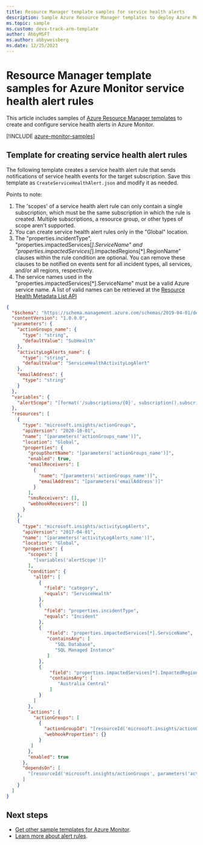 ```yaml
---
title: Resource Manager template samples for service health alerts
description: Sample Azure Resource Manager templates to deploy Azure Monitor service health alerts.
ms.topic: sample
ms.custom: devx-track-arm-template
author: AbbyMSFT
ms.author: abbyweisberg
ms.date: 12/25/2023
---
```


# Resource Manager template samples for Azure Monitor service health alert rules

This article includes samples of [Azure Resource Manager templates](../../azure-resource-manager/templates/syntax.md) to create and configure service health alerts in Azure Monitor. 

[!INCLUDE [azure-monitor-samples](../../../includes/azure-monitor-resource-manager-samples.md)]


## Template for creating service health alert rules

The following template creates a service health alert rule that sends notifications of service health events for the target subscription. Save this template as `CreateServiceHealthAlert.json` and modify it as needed.

Points to note:

1. The 'scopes' of a service health alert rule can only contain a single subscription, which must be the same subscription in which the rule is created. Multiple subscriptions, a resource group, or other types of scope aren't supported.
1. You can create service health alert rules only in the "Global" location.
1. The "properties.incidentType", "properties.impactedServices[*].ServiceName" and "properties.impactedServices[*].ImpactedRegions[*].RegionName" clauses within the rule condition are optional. You can remove these clauses to be notified on events sent for all incident types, all services, and/or all regions, respectively.
1. The service names used in the "properties.impactedServices[*].ServiceName" must be a valid Azure service name. A list of valid names can be retrieved at the [Resource Health Metadata List API](/rest/api/resourcehealth/metadata/list)


```json
{
  "$schema": "https://schema.management.azure.com/schemas/2019-04-01/deploymentTemplate.json#",
  "contentVersion": "1.0.0.0",
  "parameters": {
    "actionGroups_name": {
      "type": "string",
      "defaultValue": "SubHealth"
    },
    "activityLogAlerts_name": {
      "type": "string",
      "defaultValue": "ServiceHealthActivityLogAlert"
    },
    "emailAddress": {
      "type": "string"
    }
  },
  "variables": {
    "alertScope": "[format('/subscriptions/{0}', subscription().subscriptionId)]"
  },
  "resources": [
    {
      "type": "microsoft.insights/actionGroups",
      "apiVersion": "2020-10-01",
      "name": "[parameters('actionGroups_name')]",
      "location": "Global",
      "properties": {
        "groupShortName": "[parameters('actionGroups_name')]",
        "enabled": true,
        "emailReceivers": [
          {
            "name": "[parameters('actionGroups_name')]",
            "emailAddress": "[parameters('emailAddress')]"
          }
        ],
        "smsReceivers": [],
        "webhookReceivers": []
      }
    },
    {
      "type": "microsoft.insights/activityLogAlerts",
      "apiVersion": "2017-04-01",
      "name": "[parameters('activityLogAlerts_name')]",
      "location": "Global",
      "properties": {
        "scopes": [
          "[variables('alertScope')]"
        ],
        "condition": {
          "allOf": [
            {
              "field": "category",
              "equals": "ServiceHealth"
            },
            {
              "field": "properties.incidentType",
              "equals": "Incident"
            },
			{                     
			   "field": "properties.impactedServices[*].ServiceName",                     
			   "containsAny": [
                  "SQL Database",
                  "SQL Managed Instance"    
               ]                 
			},
            {                     
				"field": "properties.impactedServices[*].ImpactedRegions[*].RegionName",
                "containsAny": [
                   "Australia Central"
                ]
            }
          ]
        },
        "actions": {
          "actionGroups": [
            {
              "actionGroupId": "[resourceId('microsoft.insights/actionGroups', parameters('actionGroups_name'))]",
              "webhookProperties": {}
            }
         ]
        },
        "enabled": true
      },
      "dependsOn": [
        "[resourceId('microsoft.insights/actionGroups', parameters('actionGroups_name'))]"
      ]
    }
  ]
}
```

## Next steps

- [Get other sample templates for Azure Monitor](../resource-manager-samples.md).
- [Learn more about alert rules](./alerts-overview.md).

